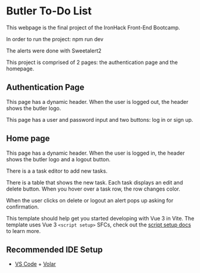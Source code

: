 # Butler To-Do List

This webpage is the final project of the IronHack Front-End Bootcamp.

In order to run the project:
npm run dev

The alerts were done with Sweetalert2

This project is comprised of 2 pages: the authentication page and the homepage.

## Authentication Page

This page has a dynamic header. When the user is logged out, the header shows the butler logo.

This page has a user and password input and two buttons: log in or sign up.

## Home page

This page has a dynamic header. When the user is logged in, the header shows the butler logo and a logout button.

There is a a task editor to add new tasks.

There is a table that shows the new task. Each task displays an edit and delete button.
When you hover over a task row, the row changes color.

When the user clicks on delete or logout an alert pops up asking for confirmation.

This template should help get you started developing with Vue 3 in Vite. The template uses Vue 3 `<script setup>` SFCs, check out the [script setup docs](https://v3.vuejs.org/api/sfc-script-setup.html#sfc-script-setup) to learn more.

## Recommended IDE Setup

- [VS Code](https://code.visualstudio.com/) + [Volar](https://marketplace.visualstudio.com/items?itemName=Vue.volar)
